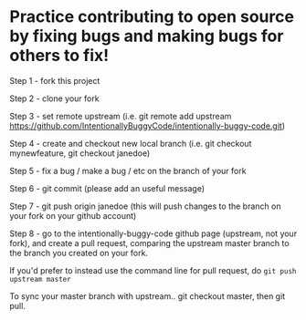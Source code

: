# Practice contributing to open source by fixing bugs and making bugs for others to fix!

Step 1 - fork this project

Step 2 - clone your fork

Step 3 - set remote upstream (i.e. git remote add upstream https://github.com/IntentionallyBuggyCode/intentionally-buggy-code.git)

Step 4 - create and checkout new local branch (i.e. git checkout mynewfeature, git checkout janedoe)

Step 5 - fix a bug / make a bug / etc on the branch of your fork

Step 6 - git commit (please add an useful message)

Step 7 - git push origin janedoe (this will push changes to the branch on your fork on your github account)

Step 8 - go to the intentionally-buggy-code github page (upstream, not your fork), and create a pull request, comparing the upstream master branch to the branch you created on your fork.

If you'd prefer to instead use the command line for pull request, do <code>git push upstream master</code>

To sync your master branch with upstream..  git checkout master, then git pull.